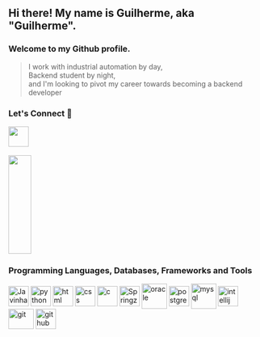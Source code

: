 ## Hi there! My name is Guilherme, aka "Guilherme".
### Welcome to my Github profile.


> I work with industrial automation by day, <br>
> Backend student by night, <br>
> and I'm looking to pivot my career towards becoming a backend developer


### Let's Connect 🤝
<div>
<a href="https://www.linkedin.com/in/guilherme-shibukawa/" target="_blank"> <img height="40" width="40" src="https://cdn.jsdelivr.net/gh/devicons/devicon/icons/linkedin/linkedin-original.svg" target="_blank"></a>   
</div>

<div>&nbsp;</div>

<div align="left">  
  <img width="30%" height="195px" src="https://github-readme-stats.vercel.app/api?username=guilhermehdk&show_icons=true&count_private=true&hide_border=true&theme=dracula&hide_rank=true&hide=issues" /> 
</div>

### Programming Languages, Databases, Frameworks and Tools
<div>
  <img align="center" alt="Javinha-amor-da-minha-vida" height="40" width="40" src="https://cdn.jsdelivr.net/gh/devicons/devicon/icons/java/java-original.svg">
  <img align="center" alt="python" height="40" width="40" src="https://cdn.jsdelivr.net/gh/devicons/devicon/icons/python/python-original.svg">
  <img align="center" alt="html" height="40" width="40" src="https://cdn.jsdelivr.net/gh/devicons/devicon/icons/html5/html5-original.svg">
  <img align="center" alt="css" height="40" width="40" src="https://cdn.jsdelivr.net/gh/devicons/devicon/icons/css3/css3-original.svg">
  <img align="center" alt="c" height="40" width="40" src="https://cdn.jsdelivr.net/gh/devicons/devicon/icons/c/c-original.svg">
  
  <img align="center" alt="Springzinho" height="40" width="40" src="https://cdn.jsdelivr.net/gh/devicons/devicon/icons/spring/spring-original.svg">
  
  <img align="center" alt="oracle" height="50" width="50" src="https://cdn.jsdelivr.net/gh/devicons/devicon/icons/oracle/oracle-original.svg">
  <img align="center" alt="postgresql" height="40" width="40" src="https://cdn.jsdelivr.net/gh/devicons/devicon/icons/postgresql/postgresql-plain.svg">
  <img align="center" alt="mysql" height="50" width="50" src="https://cdn.jsdelivr.net/gh/devicons/devicon/icons/mysql/mysql-original-wordmark.svg">
  
  <img align="center" alt="intellij" height="40" width="40" src="https://user-images.githubusercontent.com/117693886/235336534-ae61a7cb-5878-4de8-87dd-83c5148de7be.png">
  <img align="center" alt="git" height="40" width="50" src="https://cdn.jsdelivr.net/gh/devicons/devicon/icons/git/git-original.svg">
  <img align="center" alt="github" height="40" width="40" src="https://user-images.githubusercontent.com/117693886/235336085-8192e8f3-d95f-4ed8-a299-48271479409b.png">
</div>

<!--
<div>&nbsp;</div>

<div align="left">  
  <img width="49%" height="195px" src="https://github-readme-stats.vercel.app/api?username=guilhermehdk&show_icons=true&count_private=true&hide_border=true&title_color=087cfa&icon_color=087cfa&text_color=c9d1d9&bg_color=0d1117" alt="Guilherme github stats" /> 
  <img width="41%" height="195px" src="https://github-readme-stats.vercel.app/api/top-langs/?username=guilhermehdk&layout=compact&hide_border=true&title_color=087cfa&text_color=ff91a4&bg_color=0d1117" />
</div>
-->
<!--
### Programming Languages
### Libraries and Frameworks
### Databases
### Tools
-->
